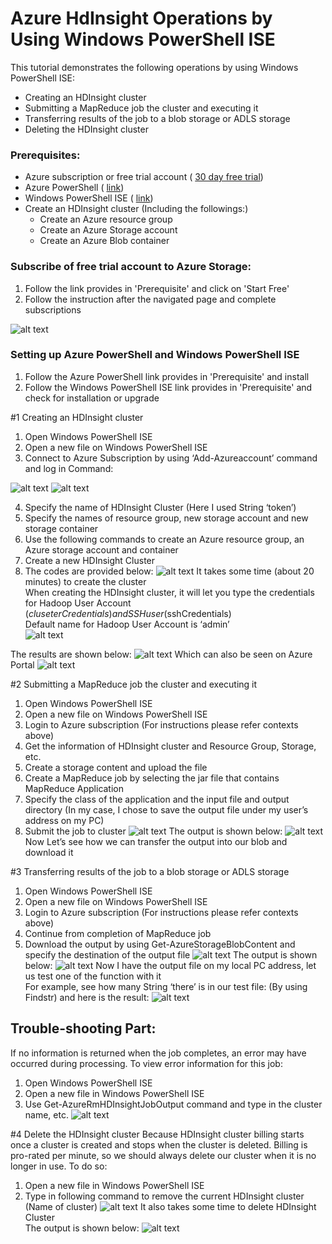 # Azure HdInsight Operations by Using Windows PowerShell ISE

This tutorial demonstrates the following operations by using Windows PowerShell ISE:

- Creating an HDInsight cluster
- Submitting a MapReduce job the cluster and executing it
- Transferring results of the job to a blob storage or ADLS storage
- Deleting the HDInsight cluster


### Prerequisites:

- Azure subscription or free trial account ( [30 day free trial](https://azure.microsoft.com/en-us/pricing/free-trial/))
- Azure PowerShell ( [link](https://github.com/Azure/azure-powershell/releases/download/v3.6.0-February2017/azure-powershell.3.6.0.msi))
- Windows PowerShell ISE ( [link](https://www.microsoft.com/en-us/search/DownloadResults.aspx?q=%22windows%20management%20framework%22%20PowerShell&amp;sortby=Relevancy~Descending))
- Create an HDInsight cluster (Including the followings:)
  -	Create an Azure resource group
  -	Create an Azure Storage account
  -	Create an Azure Blob container


### Subscribe of free trial account to Azure Storage:

1. Follow the link provides in &#39;Prerequisite&#39; and click on &#39;Start Free&#39;
2. Follow the instruction after the navigated page and complete subscriptions

![alt text](https://raw.githubusercontent.com/BoyangW/AzureStorage-Tutorial/master/Prompt%20One/Pictures/1.png "1")

### Setting up Azure PowerShell and Windows PowerShell ISE

1. Follow the Azure PowerShell link provides in &#39;Prerequisite&#39; and install
2. Follow the Windows PowerShell ISE link provides in &#39;Prerequisite&#39; and check for installation or upgrade

#1 Creating an HDInsight cluster

1. Open Windows PowerShell ISE
2. Open a new file on Windows PowerShell ISE
3. Connect to Azure Subscription by using ‘Add-Azureaccount’ command and log in 
Command: 

![alt text](https://raw.githubusercontent.com/BoyangW/AzureStorage-Tutorial/master/Prompt%20Two/Pictures/1.png "1")
![alt text](https://raw.githubusercontent.com/BoyangW/AzureStorage-Tutorial/master/Prompt%20Two/Pictures/2.png "2")

4. Specify the name of HDInsight Cluster (Here I used String ‘token’)
5. Specify the names of resource group, new storage account and new storage container
6. Use the following commands to create an Azure resource group, an Azure storage account and container
7. Create a new HDInsight Cluster 
8. The codes are provided below:
![alt text](https://raw.githubusercontent.com/BoyangW/AzureStorage-Tutorial/master/Prompt%20Two/Pictures/3.png "3")
It takes some time (about 20 minutes) to create the cluster <br>
When creating the HDInsight cluster, it will let you type the credentials for Hadoop User Account ($cluseterCredentials) and SSH user ($sshCredentials) <br>
Default name for Hadoop User Account is ‘admin’ <br>
![alt text](https://raw.githubusercontent.com/BoyangW/AzureStorage-Tutorial/master/Prompt%20Two/Pictures/3.5.png "3.5")

The results are shown below:
![alt text](https://raw.githubusercontent.com/BoyangW/AzureStorage-Tutorial/master/Prompt%20Two/Pictures/4.png "4")
Which can also be seen on Azure Portal
![alt text](https://raw.githubusercontent.com/BoyangW/AzureStorage-Tutorial/master/Prompt%20Two/Pictures/7.png "7")

#2 Submitting a MapReduce job the cluster and executing it

1.  Open Windows PowerShell ISE 
2.	Open a new file on Windows PowerShell ISE
3.	Login to Azure subscription (For instructions please refer contexts above)
4.	Get the information of HDInsight cluster and Resource Group, Storage, etc.
5.	Create a storage content and upload the file 
6.	Create a MapReduce job by selecting the jar file that contains MapReduce Application
7.	Specify the class of the application and the input file and output directory (In my case, I chose to save the output file under my user’s address on my PC)
8.	Submit the job to cluster 
![alt text](https://raw.githubusercontent.com/BoyangW/AzureStorage-Tutorial/master/Prompt%20Two/Pictures/7.5.png "7.5")
The output is shown below:
![alt text](https://raw.githubusercontent.com/BoyangW/AzureStorage-Tutorial/master/Prompt%20Two/Pictures/11.png "11")
Now Let’s see how we can transfer the output into our blob and download it 

#3 Transferring results of the job to a blob storage or ADLS storage
1.	Open Windows PowerShell ISE 
2.	Open a new file on Windows PowerShell ISE
3.	Login to Azure subscription (For instructions please refer contexts above)
4.	Continue from completion of MapReduce job
5.  Download the output by using Get-AzureStorageBlobContent and specify the destination of the output file
![alt text](https://raw.githubusercontent.com/BoyangW/AzureStorage-Tutorial/master/Prompt%20Two/Pictures/12.png "12")
The output is shown below:
![alt text](https://raw.githubusercontent.com/BoyangW/AzureStorage-Tutorial/master/Prompt%20Two/Pictures/13.png "13")
Now I have the output file on my local PC address, let us test one of the function with it <br>
For example, see how many String ‘there’ is in our test file: (By using Findstr) and here is the result:
![alt text](https://raw.githubusercontent.com/BoyangW/AzureStorage-Tutorial/master/Prompt%20Two/Pictures/14.png "14")

## Trouble-shooting Part:
If no information is returned when the job completes, an error may have occurred during processing. To view error information for this job:
1.	Open Windows PowerShell ISE
2.	Open a new file in Windows PowerShell ISE
3.	Use Get-AzureRmHDInsightJobOutput command and type in the cluster name, etc.
![alt text](https://raw.githubusercontent.com/BoyangW/AzureStorage-Tutorial/master/Prompt%20Two/Pictures/15.png "15")

#4 Delete the HDInsight cluster
Because HDInsight cluster billing starts once a cluster is created and stops when the cluster is deleted. Billing is pro-rated per minute, so we should always delete our cluster when it is no longer in use. To do so:
1.	Open a new file in Windows PowerShell ISE
2.	Type in following command to remove the current HDInsight cluster (Name of cluster)
![alt text](https://raw.githubusercontent.com/BoyangW/AzureStorage-Tutorial/master/Prompt%20Two/Pictures/16.png "16")
It also takes some time to delete HDInsight Cluster <br>
The output is shown below:
![alt text](https://raw.githubusercontent.com/BoyangW/AzureStorage-Tutorial/master/Prompt%20Two/Pictures/17.png "17")



